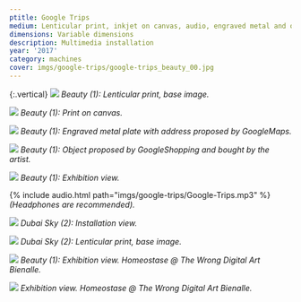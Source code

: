 ```yaml
---
ptitle: Google Trips
medium: Lenticular print, inkjet on canvas, audio, engraved metal and objects
dimensions: Variable dimensions
description: Multimedia installation
year: '2017'
category: machines
cover: imgs/google-trips/google-trips_beauty_00.jpg
---
```

{:.vertical}
![]({{site.baseurl}}/imgs/google-trips/google-trips_beauty_base.jpg)
_Beauty (1): Lenticular print, base image._

![]({{site.baseurl}}/imgs/google-trips/google-trips_pintura.jpg)
_Beauty (1): Print on canvas._

![]({{site.baseurl}}/imgs/google-trips/google-trips_placa-metal.jpg)
_Beauty (1): Engraved metal plate with address proposed by GoogleMaps._

![]({{site.baseurl}}/imgs/google-trips/google-trips_rimel.jpg)
_Beauty (1): Object proposed by GoogleShopping and bought by the artist._

![]({{site.baseurl}}/imgs/google-trips/google-trips_instalacao_00.jpg)
_Beauty (1): Exhibition view._

{% include audio.html path="imgs/google-trips/Google-Trips.mp3" %}
_(Headphones are recommended)._

![]({{site.baseurl}}/imgs/google-trips/google-trips_dubai-sky_00.jpg)
_Dubai Sky (2): Installation view._

![]({{site.baseurl}}/imgs/google-trips/google-trips_dubai-sky_base.jpg)
_Dubai Sky (2): Lenticular print, base image._

![]({{site.baseurl}}/imgs/google-trips/google-trips_the-wrong_00.jpg)
_Beauty (1): Exhibition view. Homeostase @ The Wrong Digital Art Bienalle._

![]({{site.baseurl}}/imgs/google-trips/google-trips_the-wrong_01.jpg)
_Exhibition view. Homeostase @ The Wrong Digital Art Bienalle._

